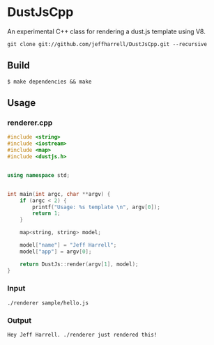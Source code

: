 # DustJsCpp

An experimental C++ class for rendering a dust.js template using V8.

```
git clone git://github.com/jeffharrell/DustJsCpp.git --recursive
```


## Build 
```console
$ make dependencies && make
```

## Usage

### renderer.cpp
```cpp
#include <string>
#include <iostream>
#include <map>
#include <dustjs.h>


using namespace std;


int main(int argc, char **argv) {
	if (argc < 2) {
		printf("Usage: %s template \n", argv[0]);
		return 1;
	}

	map<string, string> model;

	model["name"] = "Jeff Harrell";
	model["app"] = argv[0];

	return DustJs::render(argv[1], model);
}
```

### Input
``` 
./renderer sample/hello.js
```

### Output
```
Hey Jeff Harrell. ./renderer just rendered this!
```
